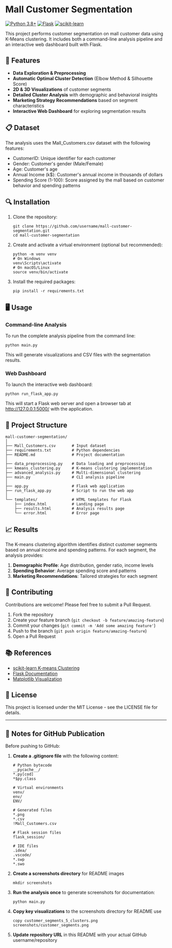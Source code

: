 # Mall Customer Segmentation

[![Python 3.8+](https://img.shields.io/badge/python-3.8+-blue.svg)](https://www.python.org/downloads/)
[![Flask](https://img.shields.io/badge/flask-2.3.3-green.svg)](https://flask.palletsprojects.com/)
[![scikit-learn](https://img.shields.io/badge/scikit--learn-1.2.2-orange.svg)](https://scikit-learn.org/)

This project performs customer segmentation on mall customer data using K-Means clustering. It includes both a command-line analysis pipeline and an interactive web dashboard built with Flask.

## 🚀 Features

- **Data Exploration & Preprocessing**
- **Automatic Optimal Cluster Detection** (Elbow Method & Silhouette Score)
- **2D & 3D Visualizations** of customer segments
- **Detailed Cluster Analysis** with demographic and behavioral insights
- **Marketing Strategy Recommendations** based on segment characteristics
- **Interactive Web Dashboard** for exploring segmentation results

## 📋 Dataset

The analysis uses the Mall_Customers.csv dataset with the following features:
- CustomerID: Unique identifier for each customer
- Gender: Customer's gender (Male/Female)
- Age: Customer's age
- Annual Income (k$): Customer's annual income in thousands of dollars
- Spending Score (1-100): Score assigned by the mall based on customer behavior and spending patterns

## 🔍 Installation

1. Clone the repository:
   ```
   git clone https://github.com/username/mall-customer-segmentation.git
   cd mall-customer-segmentation
   ```

2. Create and activate a virtual environment (optional but recommended):
   ```
   python -m venv venv
   # On Windows
   venv\Scripts\activate
   # On macOS/Linux
   source venv/bin/activate
   ```

3. Install the required packages:
   ```
   pip install -r requirements.txt
   ```

## 🖥️ Usage

### Command-line Analysis

To run the complete analysis pipeline from the command line:
```
python main.py
```

This will generate visualizations and CSV files with the segmentation results.

### Web Dashboard

To launch the interactive web dashboard:
```
python run_flask_app.py
```

This will start a Flask web server and open a browser tab at http://127.0.0.1:5000/ with the application.

## 📁 Project Structure

```
mall-customer-segmentation/
│
├── Mall_Customers.csv       # Input dataset
├── requirements.txt         # Python dependencies
├── README.md                # Project documentation
│
├── data_preprocessing.py    # Data loading and preprocessing
├── kmeans_clustering.py     # K-means clustering implementation
├── advanced_analysis.py     # Multi-dimensional clustering
├── main.py                  # CLI analysis pipeline
│
├── app.py                   # Flask web application
├── run_flask_app.py         # Script to run the web app
│
└── templates/               # HTML templates for Flask
    ├── index.html           # Landing page
    ├── results.html         # Analysis results page
    └── error.html           # Error page
```

## 📈 Results

The K-means clustering algorithm identifies distinct customer segments based on annual income and spending patterns. For each segment, the analysis provides:

1. **Demographic Profile**: Age distribution, gender ratio, income levels
2. **Spending Behavior**: Average spending score and patterns
3. **Marketing Recommendations**: Tailored strategies for each segment

## 🤝 Contributing

Contributions are welcome! Please feel free to submit a Pull Request.

1. Fork the repository
2. Create your feature branch (`git checkout -b feature/amazing-feature`)
3. Commit your changes (`git commit -m 'Add some amazing feature'`)
4. Push to the branch (`git push origin feature/amazing-feature`)
5. Open a Pull Request

## 📚 References

- [scikit-learn K-means Clustering](https://scikit-learn.org/stable/modules/clustering.html#k-means)
- [Flask Documentation](https://flask.palletsprojects.com/)
- [Matplotlib Visualization](https://matplotlib.org/)

## 📄 License

This project is licensed under the MIT License - see the LICENSE file for details.

---

## 📝 Notes for GitHub Publication

Before pushing to GitHub:

1. **Create a .gitignore file** with the following content:
   ```
   # Python bytecode
   __pycache__/
   *.py[cod]
   *$py.class
   
   # Virtual environments
   venv/
   env/
   ENV/
   
   # Generated files
   *.png
   *.csv
   !Mall_Customers.csv
   
   # Flask session files
   flask_session/
   
   # IDE files
   .idea/
   .vscode/
   *.swp
   *.swo
   ```

2. **Create a screenshots directory** for README images
   ```
   mkdir screenshots
   ```

3. **Run the analysis once** to generate screenshots for documentation:
   ```
   python main.py
   ```

4. **Copy key visualizations** to the screenshots directory for README use
   ```
   copy customer_segments_5_clusters.png screenshots/customer_segments.png
   ```

5. **Update repository URL** in this README with your actual GitHub username/repository 
